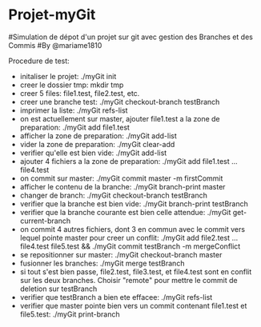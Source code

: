 # Projet-myGit 
#Simulation de dépot d'un projet sur git avec gestion des Branches et des Commis
#By @mariame1810

Procedure de test:
- initaliser le projet: ./myGit init
- creer le dossier tmp: mkdir tmp
- creer 5 files: file1.test, file2.test, etc.
- creer une branche test: ./myGit checkout-branch testBranch
- imprimer la liste: ./myGit refs-list
- on est actuellement sur master, ajouter file1.test a la zone de preparation: ./myGit add file1.test
- afficher la zone de preparation: ./myGit add-list
- vider la zone de preparation: ./myGit clear-add
- verifier qu'elle est bien vide: ./myGit add-list
- ajouter 4 fichiers a la zone de preparation: ./myGit add file1.test ... file4.test
- on commit sur master: ./myGit commit master -m firstCommit
- afficher le contenu de la branche: ./myGit branch-print master
- changer de branch: ./myGit checkout-branch testBranch
- verifier que la branche est bien vide: ./myGit branch-print testBranch
- verifier que la branche courante est bien celle attendue: ./myGit get-current-branch
- on commit 4 autres fichiers, dont 3 en commun avec le commit vers lequel pointe master pour creer un conflit: ./myGit add file2.test ... file4.test file5.test && ./myGit commit testBranch -m mergeConflict
- se repositionner sur master: ./myGit checkout-branch master
- fusionner les branches: ./myGit merge testBranch
- si tout s'est bien passe, file2.test, file3.test, et file4.test sont en conflit sur les deux branches. Choisir "remote" pour mettre le commit de deletion sur testBranch
- verifier que testBranch a bien ete effacee: ./myGit refs-list
- verifier que master pointe bien vers un commit contenant file1.test et file5.test: ./myGit print-branch
